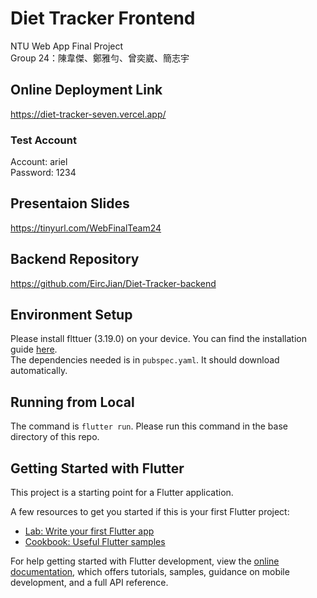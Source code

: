 # Diet Tracker Frontend
NTU Web App Final Project  
Group 24：陳韋傑、鄭雅勻、曾奕崴、簡志宇  

## Online Deployment Link
https://diet-tracker-seven.vercel.app/  

### Test Account
Account: ariel  
Password: 1234  

## Presentaion Slides
https://tinyurl.com/WebFinalTeam24

## Backend Repository
https://github.com/EircJian/Diet-Tracker-backend

## Environment Setup
Please install flttuer (3.19.0) on your device. You can find the installation guide [here](https://docs.flutter.dev/get-started/install/windows/web?tab=download).  
The dependencies needed is in `pubspec.yaml`. It should download automatically.

## Running from Local
The command is `flutter run`. Please run this command in the base directory of this repo.

## Getting Started with Flutter

This project is a starting point for a Flutter application.

A few resources to get you started if this is your first Flutter project:

- [Lab: Write your first Flutter app](https://docs.flutter.dev/get-started/codelab)
- [Cookbook: Useful Flutter samples](https://docs.flutter.dev/cookbook)

For help getting started with Flutter development, view the
[online documentation](https://docs.flutter.dev/), which offers tutorials,
samples, guidance on mobile development, and a full API reference.
